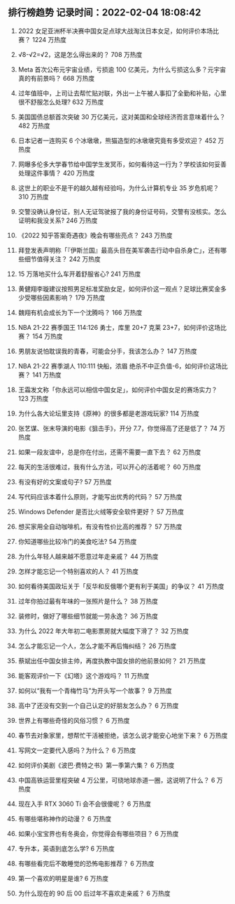 
## 排行榜趋势 记录时间：2022-02-04 18:08:42
  
  1. 2022 女足亚洲杯半决赛中国女足点球大战淘汰日本女足，如何评价本场比赛？ 1224 万热度
    
  2. √8-√2=√2，这是怎么得出来的？ 708 万热度
    
  3. Meta 首次公布元宇宙业绩，亏损逾 100 亿美元，为什么亏损这么多？元宇宙真的有前景吗？ 668 万热度
    
  4. 过年值班中，上司让去帮忙贴对联，外出一上午被人事扣了全勤和补贴，心里很不舒服怎么处理? 632 万热度
    
  5. 美国国债总额首次突破 30 万亿美元，这对美国和全球经济而言意味着什么？ 482 万热度
    
  6. 日本记者一连购买 6 个冰墩墩，熊猫造型的冰墩墩究竟有多受欢迎？ 452 万热度
    
  7. 网曝多伦多大学春节给中国学生发冥币，如何看待这一行为？学校该如何妥善处理这件事情？ 420 万热度
    
  8. 这世上的职业不是干的越久越有经验吗，为什么计算机专业 35 岁危机呢？ 310 万热度
    
  9. 交警没确认身份证，别人无证驾驶报了我的身份证号码，交警有没核实。怎么证明和我没关系? 246 万热度
    
  10. 《2022 知乎答案奇遇夜》晚会有哪些亮点？ 243 万热度
    
  11. 拜登发表声明称「『伊斯兰国』最高头目在美军袭击行动中自杀身亡」，还有哪些细节值得关注？ 242 万热度
    
  12. 15 万落地买什么车开着舒服省心? 241 万热度
    
  13. 黄健翔李璇建议按照男足标准奖励女足，如何评价这一观点？足球比赛奖金多少受哪些因素影响？ 179 万热度
    
  14. 魏翔有机会成长为下一个沈腾吗？ 166 万热度
    
  15. NBA 21-22 赛季国王 114:126 勇士，库里 20+7 克莱 23+7，如何评价这场比赛？ 154 万热度
    
  16. 男朋友说怕耽误我的青春，可能会分手，我该怎么办？ 147 万热度
    
  17. NBA 21-22 赛季湖人 110:111 快船，浓眉 绝杀不中正负值-6，如何评价这场比赛？ 141 万热度
    
  18. 王霜发文称「你永远可以相信中国女足」，如何评价中国女足的赛场实力？ 123 万热度
    
  19. 为什么各大论坛里支持《原神》的很多都是老游戏玩家? 114 万热度
    
  20. 张艺谋、张末导演的电影《狙击手》，开分 7.7，你觉得高了还是低了？ 74 万热度
    
  21. 如果一段友谊中，总是你在付出，还需不需要一直下去？ 62 万热度
    
  22. 每天的生活很难过，我有什么方法，可以开心的活着呢？ 60 万热度
    
  23. 有没有好的文案或句子? 57 万热度
    
  24. 写代码应该本着什么原则，才能写出优秀的代码？ 57 万热度
    
  25. Windows Defender 是否比火绒等安全软件更好？ 57 万热度
    
  26. 想买家用全自动咖啡机，有没有性价比高的推荐？ 57 万热度
    
  27. 你知道哪些比较冷门的美食吃法? 54 万热度
    
  28. 为什么年轻人越来越不愿意过年走亲戚？ 44 万热度
    
  29. 怎样才能忘记一个特别喜欢的人？ 41 万热度
    
  30. 如何看待美国政坛关于「反华和反俄哪个更有利于美国」的争议？ 41 万热度
    
  31. 过年你拍过最有年味的一张照片是什么？ 38 万热度
    
  32. 装修时，做好了哪些细节就能一劳永逸？ 36 万热度
    
  33. 为什么 2022 年大年初二电影票房就大幅度下滑了？ 32 万热度
    
  34. 怎么才能忘记一个人，怎么才能不再后悔纠结？ 26 万热度
    
  35. 蔡斌出任中国女排主帅，再度执教中国女排的他前景如何？ 21 万热度
    
  36. 能客观评价一下《幻塔》这个游戏吗？ 11 万热度
    
  37. 如何以“我有一个青梅竹马”为开头写一个故事？ 9 万热度
    
  38. 高中了还没有交到一个自己认定的好朋友怎么办？ 6 万热度
    
  39. 世界上有哪些奇怪的风俗习惯？ 6 万热度
    
  40. 春节去对象家里，想帮忙干活被拒绝，该怎么说才能安心地坐下来？ 6 万热度
    
  41. 写网文一定要代入感吗？为什么？ 6 万热度
    
  42. 如何评价美剧《波巴·费特之书》第一季第六集？ 6 万热度
    
  43. 中国高铁运营里程突破 4 万公里，可绕地球赤道一圈，这说明了什么？ 6 万热度
    
  44. 现在入手 RTX 3060 Ti 会不会很傻呢？ 6 万热度
    
  45. 有哪些堪称神作的动漫？ 6 万热度
    
  46. 如果小宝宝界也有冬奥会，你觉得会有哪些项目？ 6 万热度
    
  47. 专升本，英语到底怎么学? 6 万热度
    
  48. 有哪些看完后不敢睡觉的恐怖电影推荐？ 6 万热度
    
  49. 第一个喜欢的明星是谁? 6 万热度
    
  50. 为什么现在的 90 后 00 后过年不喜欢走亲戚？ 6 万热度
    